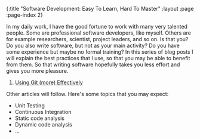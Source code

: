{:title "Software Development: Easy To Learn, Hard To Master"
 :layout :page
 :page-index 2}

In my daily work, I have the good fortune to work with many very talented
people. Some are professional software developers, like myself. Others are for
example researchers, scientist, project leaders, and so on. Is that you? Do you
also write software, but not as your main activity? Do you have some experience
but maybe no formal training? In this series of blog posts I will explain the
best practices that I use, so that you may be able to benefit from them. So that
writing software hopefully takes you less effort and gives you more pleasure.

1. [Using Git (more) Effectively](/posts/2020-07-21-using-git-more-effectively)

Other articles will follow. Here's some topics that you may expect:

* Unit Testing
* Continuous Integration
* Static code analysis
* Dynamic code analysis
* ...

